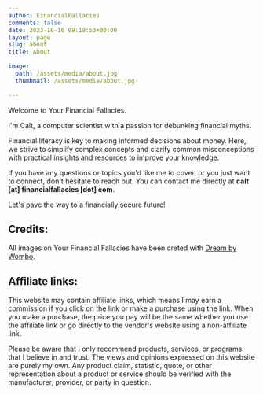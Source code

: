 ```yaml
---
author: FinancialFallacies
comments: false
date: 2023-10-16 09:19:53+00:00
layout: page
slug: about
title: About

image:
  path: /assets/media/about.jpg
  thumbnail: /assets/media/about.jpg

---
```


Welcome to Your Financial Fallacies.

I'm Calt, a computer scientist with a passion for debunking financial myths. 

Financial literacy is key to making informed decisions about money. Here, we strive to simplify complex concepts and clarify common misconceptions with practical insights and resources to improve your knowledge. 

If you have any questions or topics you'd like me to cover, or you just want to connect, don't hesitate to reach out. You can contact me directly at **calt [at] financialfallacies [dot] com**.

Let's pave the way to a financially secure future!

## Credits:
All images on Your Financial Fallacies have been creted with [Dream by Wombo](https://dream.ai/).


## Affiliate links:

This website may contain affiliate links, which means I may earn a commission if you click on the link or make a purchase using the link. When you make a purchase, the price you pay will be the same whether you use the affiliate link or go directly to the vendor's website using a non-affiliate link. 

Please be aware that I only recommend products, services, or programs that I believe in and trust. The views and opinions expressed on this website are purely my own. Any product claim, statistic, quote, or other representation about a product or service should be verified with the manufacturer, provider, or party in question.

